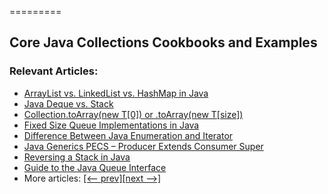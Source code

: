 =========

## Core Java Collections Cookbooks and Examples

### Relevant Articles: 

- [ArrayList vs. LinkedList vs. HashMap in Java](https://www.baeldung.com/java-arraylist-vs-linkedlist-vs-hashmap)
- [Java Deque vs. Stack](https://www.baeldung.com/java-deque-vs-stack)
- [Collection.toArray(new T[0]) or .toArray(new T[size])](https://www.baeldung.com/java-collection-toarray-methods)
- [Fixed Size Queue Implementations in Java](https://www.baeldung.com/java-fixed-size-queue)
- [Difference Between Java Enumeration and Iterator](https://www.baeldung.com/java-enumeration-vs-iterator)
- [Java Generics PECS – Producer Extends Consumer Super](https://www.baeldung.com/java-generics-pecs)
- [Reversing a Stack in Java](https://www.baeldung.com/java-reversing-a-stack)
- [Guide to the Java Queue Interface](https://www.baeldung.com/java-queue)
- More articles: [[<-- prev]](/core-java-modules/core-java-collections-3)[[next -->]](/core-java-modules/core-java-collections-5)